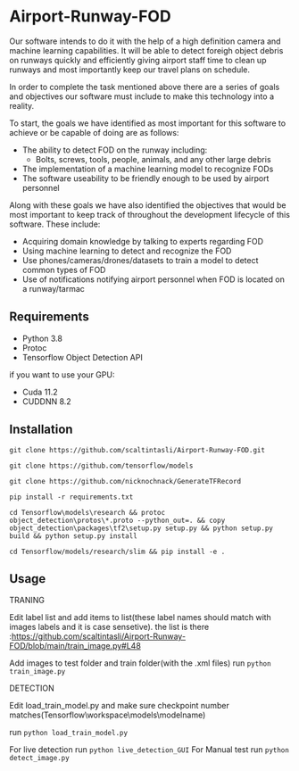 # Airport-Runway-FOD

Our software intends to do it with the help of a high definition camera and machine learning capabilities. It will be able to detect foreigh object debris on runways quickly and efficiently giving airport staff time to clean up runways and most importantly keep our travel plans on schedule. 

In order to complete the task mentioned above there are a series of goals and objectives our software must include to make this technology into a reality. 

To start, the goals we have identified as most important for this software to achieve or be capable of doing are as follows:

* The ability to detect FOD on the runway including:
    * Bolts, screws, tools, people, animals, and any other large debris
* The implementation of a machine learning model to recognize FODs
* The software useability to be friendly enough to be used by airport personnel 

Along with these goals we have also identified the objectives that would be most important to keep track of throughout the development lifecycle of this software. These include:

* Acquiring domain knowledge by talking to experts regarding FOD
* Using machine learning to detect and recognize the FOD
* Use phones/cameras/drones/datasets to train a model to detect common types of FOD
* Use of notifications notifying airport personnel when FOD is located on a runway/tarmac

## Requirements
* Python 3.8
* Protoc
* Tensorflow Object Detection API

if you want to use your GPU:
* Cuda 11.2
* CUDDNN 8.2

## Installation


```git clone https://github.com/scaltintasli/Airport-Runway-FOD.git```

```git clone https://github.com/tensorflow/models```

```git clone https://github.com/nicknochnack/GenerateTFRecord```

```pip install -r requirements.txt```

```cd Tensorflow\models\research && protoc object_detection\protos\*.proto --python_out=. && copy object_detection\packages\tf2\setup.py setup.py && python setup.py build && python setup.py install```

```cd Tensorflow/models/research/slim && pip install -e .```


## Usage

TRANING

Edit label list and add items to list(these label names should match with images labels and it is case sensetive). the list is there :https://github.com/scaltintasli/Airport-Runway-FOD/blob/main/train_image.py#L48

Add images to test folder and train folder(with the .xml files)
run ```python train_image.py```
 
DETECTION

Edit load_train_model.py and make sure checkpoint number matches(Tensorflow\workspace\models\modelname)

run ```python load_train_model.py```

For live detection run ```python live_detection_GUI```
For Manual test run ```python detect_image.py```
